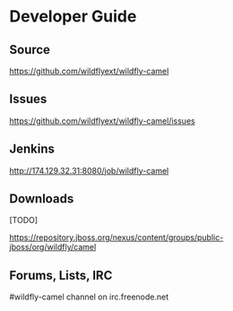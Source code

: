 # Developer Guide

## Source

https://github.com/wildflyext/wildfly-camel

## Issues

https://github.com/wildflyext/wildfly-camel/issues

## Jenkins

http://174.129.32.31:8080/job/wildfly-camel

## Downloads

[TODO]

https://repository.jboss.org/nexus/content/groups/public-jboss/org/wildfly/camel

## Forums, Lists, IRC

\#wildfly-camel channel on irc.freenode.net
